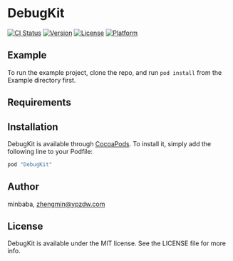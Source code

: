# DebugKit

[![CI Status](http://img.shields.io/travis/minbaba/DebugKit.svg?style=flat)](https://travis-ci.org/minbaba/DebugKit)
[![Version](https://img.shields.io/cocoapods/v/DebugKit.svg?style=flat)](http://cocoapods.org/pods/DebugKit)
[![License](https://img.shields.io/cocoapods/l/DebugKit.svg?style=flat)](http://cocoapods.org/pods/DebugKit)
[![Platform](https://img.shields.io/cocoapods/p/DebugKit.svg?style=flat)](http://cocoapods.org/pods/DebugKit)

## Example

To run the example project, clone the repo, and run `pod install` from the Example directory first.

## Requirements

## Installation

DebugKit is available through [CocoaPods](http://cocoapods.org). To install
it, simply add the following line to your Podfile:

```ruby
pod "DebugKit"
```

## Author

minbaba, zhengmin@ypzdw.com

## License

DebugKit is available under the MIT license. See the LICENSE file for more info.

